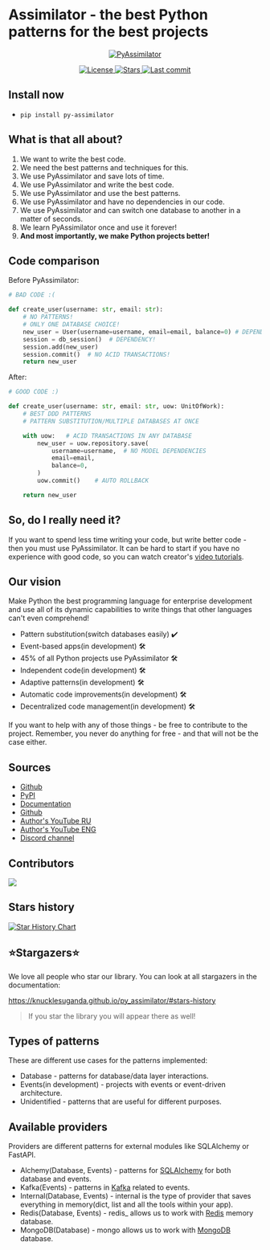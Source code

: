 # Assimilator - the best Python patterns for the best projects

<p align="center">
  <a href="https://knucklesuganda.github.io/py_assimilator/"><img src="https://knucklesuganda.github.io/py_assimilator/images/logo.png" alt="PyAssimilator"></a>
</p>
<p align="center">
<a href="https://pypi.org/project/py-assimilator/" target="_blank">
    <img src="https://img.shields.io/github/license/knucklesuganda/py_assimilator?color=%237e56c2&style=for-the-badge" alt="License">
</a>

<a href="https://pypi.org/project/py-assimilator/" target="_blank">
    <img src="https://img.shields.io/github/stars/knucklesuganda/py_assimilator?color=%237e56c2&style=for-the-badge" alt="Stars">
</a>
<a href="https://pypi.org/project/py-assimilator/" target="_blank">
    <img src="https://img.shields.io/github/last-commit/knucklesuganda/py_assimilator?color=%237e56c2&style=for-the-badge" alt="Last commit">
</a>
</p>


## Install now
* `pip install py-assimilator`

## What is that all about?

1. We want to write the best code.
2. We need the best patterns and techniques for this.
3. We use PyAssimilator and save lots of time.
4. We use PyAssimilator and write the best code.
4. We use PyAssimilator and use the best patterns.
6. We use PyAssimilator and have no dependencies in our code.
7. We use PyAssimilator and can switch one database to another in a matter of seconds.
7. We learn PyAssimilator once and use it forever!
7. **And most importantly, we make Python projects better!**


## Code comparison

Before PyAssimilator:
```Python
# BAD CODE :(

def create_user(username: str, email: str):
    # NO PATTERNS!
    # ONLY ONE DATABASE CHOICE!
    new_user = User(username=username, email=email, balance=0) # DEPENDENCY!
    session = db_session()  # DEPENDENCY!
    session.add(new_user)
    session.commit()  # NO ACID TRANSACTIONS!
    return new_user

```

After:
```Python
# GOOD CODE :)

def create_user(username: str, email: str, uow: UnitOfWork):
    # BEST DDD PATTERNS
    # PATTERN SUBSTITUTION/MULTIPLE DATABASES AT ONCE

    with uow:   # ACID TRANSACTIONS IN ANY DATABASE
        new_user = uow.repository.save(
            username=username,  # NO MODEL DEPENDENCIES
            email=email,
            balance=0,
        )
        uow.commit()    # AUTO ROLLBACK

    return new_user

```

## So, do I really need it?

If you want to spend less time writing your code, but write better code - then you must use PyAssimilator.
It can be hard to start if you have no experience with good code, so you can watch creator's [video tutorials](https://knucklesuganda.github.io/py_assimilator/video_tutorials/).


## Our vision

Make Python the best programming language for enterprise development and use all of its dynamic capabilities to write
things that other languages can't even comprehend!

- Pattern substitution(switch databases easily) ✔️
- Event-based apps(in development) 🛠️
- 45% of all Python projects use PyAssimilator 🛠️
- Independent code(in development) 🛠️
- Adaptive patterns(in development) 🛠️
- Automatic code improvements(in development) 🛠️
- Decentralized code management(in development) 🛠️

If you want to help with any of those things - be free to contribute to the project. Remember, you never do anything for
free - and that will not be the case either.

## Sources
* [Github](https://github.com/knucklesuganda/py_assimilator)
* [PyPI](https://pypi.org/project/py-assimilator/)
* [Documentation](https://knucklesuganda.github.io/py_assimilator/)
* [Github](https://github.com/knucklesuganda/py_assimilator)
* [Author's YouTube RU](https://www.youtube.com/channel/UCSNpJHMOU7FqjD4Ttux0uuw)
* [Author's YouTube ENG](https://www.youtube.com/channel/UCeC9LNDwRP9OfjyOFHaSikA)
* [Discord channel](https://discord.gg/gTVaGu7DHN)

 ## Contributors

<a href="https://github.com/knucklesuganda/py_assimilator/graphs/contributors">
  <img src="https://contrib.rocks/image?repo=knucklesuganda/py_assimilator" />
</a>

## Stars history

[![Star History Chart](https://api.star-history.com/svg?repos=knucklesuganda/py_assimilator&type=Date)](https://star-history.com/#knucklesuganda/py_assimilator&Date)


## ⭐Stargazers⭐

We love all people who star our library. You can look at all stargazers in the documentation:

https://knucklesuganda.github.io/py_assimilator/#stars-history

> If you star the library you will appear there as well!


## Types of patterns
These are different use cases for the patterns implemented:

- Database - patterns for database/data layer interactions.
- Events(in development) - projects with events or event-driven architecture.
- Unidentified - patterns that are useful for different purposes.

## Available providers
Providers are different patterns for external modules like SQLAlchemy or FastAPI.

- Alchemy(Database, Events) - patterns for [SQLAlchemy](https://docs.sqlalchemy.org/en/20/) for both database and events.
- Kafka(Events) - patterns in [Kafka](https://kafka.apache.org/) related to events.
- Internal(Database, Events) - internal is the type of provider that saves everything in memory(dict, list and all the tools within your app).
- Redis(Database, Events) - redis_ allows us to work with [Redis](https://redis.io/) memory database.
- MongoDB(Database) - mongo allows us to work with [MongoDB](https://www.mongodb.com/) database.
